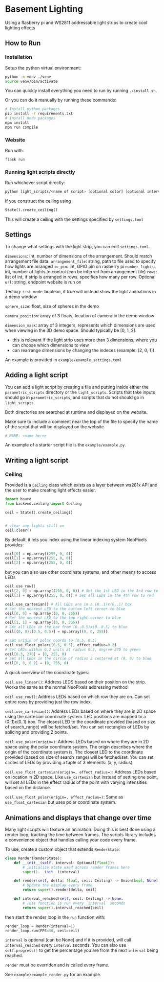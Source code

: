 # Basement Lighting
Using a Rasberry pi and WS2811 addressable light strips to create cool lighting effects

## How to Run
### Installation
Setup the python virtual environment:
``` sh
python -m venv ./venv
source venv/bin/activate
```
You can quickly install everything you need to run by running `./install.sh`.


Or you can do it manually by running these commands:
``` sh
# Install python packages
pip install -r requirements.txt
# Install node packages
npm install
npm run compile
```

### Website
Run with:

``` sh
flask run
```

### Running light scripts directly
Run whichever script directly:

``` sh
python light_scripts/<name of script> [optional color] [optional interval/speed]
```

If you construct the ceiling using

``` python
State().create_ceiling()
```
This will create a ceiling with the settings specified by `settings.toml`

## Settings
To change what settings with the light strip, you can edit `settings.toml`.

`dimensions`: int, number of dimensions of the arrangement. Should match arrangement file data.
`arrangement_file`: string, path to file used to specify how lights are arranged
`io_pin`: int, GPIO pin on rasberry pi
`number_lights`: int, number of lights to control (can be inferred from arrangement file)
`rows`: list of int, if strip is arranged in rows, specifies how many per row. Optional
`url`: string, endpoint website is run on

Testing:
`test_mode`: boolean, if true will instead show the light animations in a demo window

`sphere_size`: float, size of spheres in the demo

`camera_position`: array of 3 floats, location  of camera in the demo window

`dimension_mask`: array of 3 integers, represents which dimensions are used when viewing in the 3D demo space. Should typically be [0, 1, 2].
- this is relevant if the light strip uses more than 3 dimensions, where you can choose which dimensions to view
- can rearrange dimensions by changing the indeces (example: [2, 0, 1])


An example is provided in `example/example_settings.toml`

## Adding a light script
You can add a light script by creating a file and putting inside either the `parametric_scripts` directory or the `light_scripts`. Scripts that take inputs should go in `parametric_scripts`, and scripts that do not should go in `light_scripts`.

Both directories are searched at runtime and displayed on the website.

Make sure to include a comment near the top of the file to specify the name of the script that will be displayed on the website

``` python
# NAME: <name here>
```

An example of a starter script file is the `example/example.py`.

## Writing a light script
### Ceiling
Provided is a `Ceiling` class which exists as a layer between ws281x API and the user to make creating light effects easier.

``` python
import board
from backend.ceiling import Ceiling

ceil = State().create_ceiling()


# clear any lights still on
ceil.clear()
```

By default, it lets you index using the linear indexing system NeoPixels provides:

``` python
ceil[0] = np.array((255, 0, 0))
ceil[1] = np.array((255, 0, 0))
ceil[2] = np.array((255, 0, 0))
```

but you can also use other coordinate systems, and other means to access LEDs
``` python
ceil.use_row()
ceil[2, 0] = np.array((255, 0, 0)) # Set the 1st LED in the 3rd row to red
ceil[3] = np.array((255, 0, 0)) # Set all LEDs in the 4th row to red 

ceil.use_cartesian() # All LEDs are in a (0..1)x(0..1) box
# Set the nearest LED to the bottom left corner to blue
ceil[0, 0] = np.array((0, 0, 255)) 
# Set the nearest LED to the top right corner to blue
ceil[1, 1] = np.array((0, 0, 255)) 
# Set all LEDs in the box from (0..0.5)x(0..0.5) to blue
ceil[(0, 0):(0.5, 0.5)] = np.array((0, 0, 255)) 

# Set origin of polar coords to (0.5, 0.5)
ceil.use_float_polar((0.5, 0.5), effect_radius=0.2) 
# Set LEDs within 0.2 units at radius 0.3, degree 270 to green
ceil[0.3, 270] = (0, 255, 0) 
# Set all LEDs in the circle of radius 2 centered at (0, 0) to blue
ceil[0, 0, 0.2] = (0, 255, 0)
```

A quick overview of the coordinate types:

`ceil.use_linear()`: Address LEDS based on their position on the strip. Works the same as the normal NeoPixels addressing method

`ceil.use_row()`: Address LEDs based on which row they are on. Can set entire rows by providing just the row index.

`ceil.use_cartesian()`: Address LEDs based on where they are in 2D space using the cartesian coordinate system. LED positions are mapped to a (0..1)x(0..1) box. The closest LED to the coordinate provided (based on size of search_range) will be fetched/set.
You can set rectangles of LEDs by splicing and providing 2 points. 

`ceil.use_polar(origin=)`: Address LEDs based on where they are in 2D space using the polar coordinate system. The origin describes where the origin of the coordinate system is. The closest LED to the coordinate provided (based on size of search_range) will be fetched/set.
You can set circles of LEDs by providing a tuple of 3 elements: (x, y, radius)

`ceil.use_float_cartesian(origin=, effect_radius=)`: Address LEDs based on location in 2D space. Like `use_cartesian` but instead of setting one point, will set all LEDs in the effect radius of the point with varying intensities based on the distance.

`ceil.use_float_polar(origin=, effect_radius=)`: Same as `use_float_cartesian` but uses polar coordinate system.

## Animations and displays that change over time
Many light scripts will feature an animation. Doing this is best done using a render loop, tracking the time between frames. The scripts library includes a convenience object that handles calling your code every frame.

To use, create a custom object that extends `RenderState`:

``` python
class Render(RenderState):
    def __init__(self, interval: Optional[float]):
        # initialize state used across render frames here
        super().__init__(interval)

    def render(self, delta: float, ceil: Ceiling) -> Union[bool, None]:
        # Update the display every frame
        return super().render(delta, ceil)

    def interval_reached(self, ceil: Ceiling) -> None:
        # This function is run every `interval` seconds
        return super().interval_reached(ceil)
```
then start the render loop in the `run` function with:

``` python
render_loop = Render(interval=1)
render_loop.run(FPS=30, ceil=ceil)
```

`interval` is optional (can be None) and if it is provided, will call `interval_reached` every `interval` seconds. You can also use `self.progress()` to get the percentage you are from the next `interval` being reached.

`render` must be overriden and is called every frame.

See `example/example_render.py` for an example.
